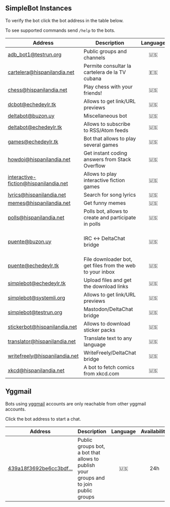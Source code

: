 ## SimpleBot Instances

To verify the bot click the bot address in the table below.

To see supported commands send `/help` to the bots.

| Address                        | Description                                                 | Language | Availability | Administrator |
| ------------------------------ | ----------------------------------------------------------- | :------: | :----------: | ------------- |
| [adb_bot1@testrun.org]         | Public groups and channels                                  | 🇺🇸 | 24h | [adbenitez] |
| [cartelera@hispanilandia.net]  | Permite consultar la cartelera de la TV cubana              | 🇪🇸 | 24h | [adbenitez] |
| [chess@hispanilandia.net]      | Play chess with your friends!                               | 🇺🇸 | 24h | [adbenitez] |
| [dcbot@echedeylr.tk]           | Allows to get link/URL previews                             | 🇺🇸 | 24h | [adbenitez] |
| [deltabot@buzon.uy]            | Miscellaneous bot                                           | 🇺🇸 | 24h | [adbenitez] |
| [deltabot@echedeylr.tk]        | Allows to subscribe to RSS/Atom feeds                       | 🇺🇸 | 24h | [adbenitez] |
| [games@echedeylr.tk]           | Bot that allows to play several games                       | 🇺🇸 | 24h | [adbenitez] |
| [howdoi@hispanilandia.net]     | Get instant coding answers from Stack Overflow              | 🇺🇸 | 24h | [adbenitez] |
| [interactive-fiction@hispanilandia.net] | Allows to play interactive fiction games           | 🇺🇸 | 24h | [adbenitez] |
| [lyrics@hispanilandia.net]     | Search for song lyrics                                      | 🇺🇸 | 24h | [adbenitez] |
| [memes@hispanilandia.net]      | Get funny memes                                             | 🇺🇸 | 24h | [adbenitez] |
| [polls@hispanilandia.net]      | Polls bot, allows to create and participate in polls        | 🇺🇸 | 24h | [adbenitez] |
| [puente@buzon.uy]              | IRC ↔️ DeltaChat bridge                                     | 🇺🇸 | **OFFLINE** (IP banned by libera.chat) | [adbenitez] |
| [puente@echedeylr.tk]          | File downloader bot, get files from the web to your inbox   | 🇺🇸 | 24h | [adbenitez] |
| [simplebot@echedeylr.tk]       | Upload files and get the download links                     | 🇺🇸 | 24h | [adbenitez] |
| [simplebot@systemli.org]       | Allows to get link/URL previews                             | 🇺🇸 | 24h | [adbenitez] |
| [simplebot@testrun.org]        | Mastodon/DeltaChat bridge                                   | 🇺🇸 | 24h | [adbenitez] |
| [stickerbot@hispanilandia.net] | Allows to download sticker packs                            | 🇺🇸 | 24h | [adbenitez] |
| [translator@hispanilandia.net] | Translate text to any language                              | 🇺🇸 | 24h | [adbenitez] |
| [writefreely@hispanilandia.net]| WriteFreely/DeltaChat bridge                                | 🇺🇸 | 24h | [adbenitez] |
| [xkcd@hispanilandia.net]       | A bot to fetch comics from xkcd.com                         | 🇺🇸 | 24h | [adbenitez] |

## Yggmail

Bots using [yggmail](https://github.com/neilalexander/yggmail) accounts are only reachable from other yggmail accounts.

Click the bot address to start a chat.

| Address                                                     | Description                                | Language | Availability | Administrator |
| ----------------------------------------------------------- | ------------------------------------------ | :------: | :----------: | ------------- |
| [439a18f3692be6cc3bdf...](mailto:439a18f3692be6cc3bdf724994d6027a1dc457ef8adf33d68564205c03b3ad46@yggmail) | Public groups bot, a bot that allows to publish your groups and to join public groups | 🇺🇸 | 24h | [adbenitez] |


[adbenitez]: mailto:adbenitez@nauta.cu

[adb_bot1@testrun.org]: OPENPGP4FPR:8D0025A5DDA22D50EB38A731DC8D7EB24BECDFEB#a=adb%5Fbot1%40testrun.org&n=GroupsBot&i=N2ZpQ9wDKLq&s=lr1Z8T3TlOI
[cartelera@hispanilandia.net]: OPENPGP4FPR:D0E1D04F7CB4DF675FF40C16B8757470D98E7742#a=cartelera%40hispanilandia.net&n=Cartelera%20TV&i=bE_sYQa0JZD&s=eyf5eQIShJT
[chess@hispanilandia.net]: OPENPGP4FPR:7DEBB52E83B0FF9E7C1D50B46AD77280B1209476#a=chess%40hispanilandia.net&n=ChessBot&i=Bp7bsHfzYCy&s=gyUqmKWAuZ1
[dcbot@echedeylr.tk]: OPENPGP4FPR:3E59118E49D5F9292574BCFC4FC7AC130A3CA0F6#a=dcbot%40echedeylr.tk&n=WWW&i=9_tYVrRiuwO&s=w4AiEcyYM8s
[deltabot@buzon.uy]: OPENPGP4FPR:C823D993CF37BF5D8C834F8F08505516CF8AB8C8#a=deltabot%40buzon.uy&n=Misc.%20Bot&i=YMorOP_2ppb&s=LX4bGaOhVu-
[deltabot@echedeylr.tk]: OPENPGP4FPR:2C11F0FC5E0386272301364EC7984C0AC415D278#a=deltabot%40echedeylr.tk&n=FeedsBot&i=4zzgoXG2n2W&s=n6WvVLVBUhI
[games@echedeylr.tk]: OPENPGP4FPR:7859186C2CE8434EA10C00934F8D8A0D53B2340B#a=games%40echedeylr.tk&n=%F0%9F%91%BE%20GamesBot&i=vgGi1cMMrjY&s=kLkhZCadj5z
[howdoi@hispanilandia.net]: OPENPGP4FPR:118B1592A24183E6D1922F7C8A775F662D0B8DC4#a=howdoi%40hispanilandia.net&n=How%20do%20I%3F&i=JgugrCgP01u&s=7k9-7Z62Um7
[interactive-fiction@hispanilandia.net]: OPENPGP4FPR:6554D9353F62B439260256A02234E7A69BE3DFEA#a=interactive%2Dfiction%40hispanilandia.net&n=AdventuresBot&i=RyklrCLdyZ7&s=Qkq2iVpN6Uq
[lyrics@hispanilandia.net]: OPENPGP4FPR:AAA362B3B891EDA4152DCF40D4A635364D5D9CA0#a=lyrics%40hispanilandia.net&n=LyricsBot&i=sM5oxC789zg&s=MyVVfdzw_cf
[memes@hispanilandia.net]: OPENPGP4FPR:2099C7D3744F3B62E0C11EE4CFED5478A92DA043#a=memes%40hispanilandia.net&n=Memes%20Bot&i=egz8nDAMV6q&s=oydmbu8ZV6j
[polls@hispanilandia.net]: OPENPGP4FPR:B47AB02369B0DC86C05E1F1825E7EB00BD917E8D#a=polls%40hispanilandia.net&n=PollsBot&i=4usXSVZ1y_q&s=s201RPZzEDW
[puente@buzon.uy]: OPENPGP4FPR:C329CB7A874F447E68D848E3EFBD8F4900871D0B#a=puente%40buzon.uy&n=IRC%20BRIDGE&i=VfVFWoRQnt-&s=oZ-qodJo7WG
[puente@echedeylr.tk]: OPENPGP4FPR:F6407EE408904B3753ACC8CA7DD00B53ECCC7B69#a=puente%40echedeylr.tk&n=File%20Downloader&i=Wk_pOwSOT20&s=1CJy_TfdpkI
[simplebot@echedeylr.tk]: OPENPGP4FPR:1722C2C75A962C066BE6DBDAF2A13660BE0DD7E9#a=simplebot%40echedeylr.tk&n=File%20to%20Link&i=mHoCLMNAfC9&s=NiiRqIOLew-
[simplebot@systemli.org]: OPENPGP4FPR:C279D87A58562AE0BF85A35049E574DFB70EE9B5#a=simplebot%40systemli.org&n=WWW&i=93IBFH5P-MA&s=-NmZ3RcnHVM
[simplebot@testrun.org]: OPENPGP4FPR:3CD6F460C18365C226A3115E5D5DCC2B68286A7A#a=simplebot%40testrun.org&n=MASTODON%20BRIDGE&i=vliFxNkyG5I&s=CEHn5i91saa
[translator@hispanilandia.net]: OPENPGP4FPR:F6948DDA3046531A190F26FBCBD3E8DC2F7924CB#a=translator%40hispanilandia.net&n=Translator%20Bot&i=wMuG5nircgB&s=Q4r26QE7prU
[writefreely@hispanilandia.net]: OPENPGP4FPR:B6F03DA7D8DF8EB6EE7E0D030A8E0B513E40D443#a=writefreely%40hispanilandia.net&n=WriteFreelyBot&i=r45fDGvqhcK&s=ZpEkv_FWyRl
[xkcd@hispanilandia.net]: OPENPGP4FPR:8CFCEA1E7CB8E914457D98E47AAD060AD1EBF992#a=xkcd%40hispanilandia.net&n=xkcd%20bot&i=pYj-Ex5wh-m&s=ktkqonTzmkK
[stickerbot@hispanilandia.net]: OPENPGP4FPR:505ABCB5FE466D5A74A0FD1A33B81CFE12CD0A8D#a=stickerbot%40hispanilandia.net&n=StickerBot&i=wM2bpwc2EzK&s=5YAwTNLcJhp
